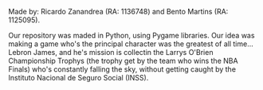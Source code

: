 Made by: Ricardo Zanandrea (RA: 1136748) and Bento Martins (RA: 1125095).

Our repository was maded in Python, using Pygame libraries. Our idea was making a game who's the principal character was the greatest of all time... Lebron James, and he's mission is collectin the Larrys O'Brien Championship Trophys (the trophy get by the team who wins the NBA Finals) who's constantly falling the sky, without getting caught by the Instituto Nacional de Seguro Social (INSS).
